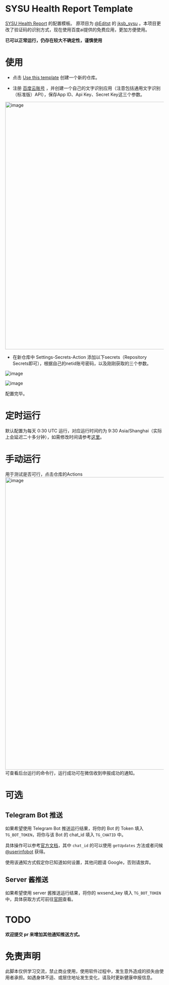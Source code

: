 # SYSU Health Report Template

[SYSU Health Report](https://github.com/Syderny/SYSU-HealthReport) 的配置模板。
原项目为 [@Editst](https://github.com/Editst) 的 [jksb_sysu](https://github.com/Editst/SYSU-HealthReport) 。本项目更改了验证码的识别方式，现在使用百度ai提供的免费应用，更加方便使用。

**已可以正常运行，仍存在较大不确定性，谨慎使用**

# 使用

- 点击 [Use this template](https://github.com/Syderny/AutoHealthReport/generate) 创建一个新的仓库。

- 注册 [百度云账号](https://ai.baidu.com/tech/ocr) ，并创建一个自己的文字识别应用（注意包括通用文字识别（标准版）API），保存App ID、Api Key、Secret Key这三个参数。

<img width="787" alt="image" src="https://user-images.githubusercontent.com/43570957/159112921-eded6820-fc06-4ab3-a6ab-d951f8af22c6.png">


- 在新仓库中 Settings-Secrets-Action 添加以下secrets（Repository Secrets即可），根据自己的netid账号密码，以及刚刚获取的三个参数。

![image](https://user-images.githubusercontent.com/43570957/159113007-d0b9f250-b087-4b57-b8d3-de0445d84078.png)

![image](https://user-images.githubusercontent.com/43570957/159113021-3d90d369-5a5a-4d6c-937d-72927fea65af.png)

配置完毕。

# 定时运行

默认配置为每天 0:30 UTC 运行，对应运行时间约为 9:30 Asia/Shanghai（实际上会延迟二十多分钟），如需修改时间请参考[这里](https://docs.github.com/en/actions/learn-github-actions/events-that-trigger-workflows#scheduled-events)。

# 手动运行
用于测试是否可行，点击仓库的Actions
<img width="930" alt="image" src="https://user-images.githubusercontent.com/43570957/159113130-bf787f41-167f-431b-8471-2616feb1bf81.png">
可查看后台运行的命令行，运行成功可在微信收到申报成功的通知。

# 可选

## Telegram Bot 推送

如果希望使用 Telegram Bot 推送运行结果，将你的 Bot 的 Token 填入 `TG_BOT_TOKEN`，将你与该 Bot 的 chat_id 填入 `TG_CHATID` 中。

具体操作可以参考[官方文档](https://core.telegram.org/bots/api#sendmessage)，其中 `chat_id` 的可以使用 `getUpdates` 方法或者问候 [@userinfobot](https://t.me/userinfobot) 获得。

使用该通知方式假定你已知道如何设置，其他问题请 Google，否则请放弃。

## Server 酱推送

如果希望使用 server 酱推送运行结果，将你的 wxsend_key 填入 `TG_BOT_TOKEN` 中，具体获取方式可前往[官网](https://sct.ftqq.com/)查看。

# TODO

**欢迎提交 pr 来增加其他通知推送方式。**

# 免责声明

此脚本仅供学习交流，禁止商业使用，使用软件过程中，发生意外造成的损失由使用者承担。如遇身体不适、或居住地址发生变化，请及时更新健康申报信息。
